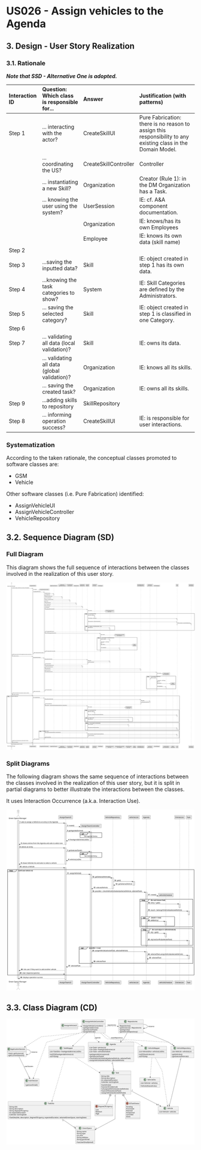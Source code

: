 # US026 -  Assign  vehicles to the Agenda

## 3. Design - User Story Realization

### 3.1. Rationale

_**Note that SSD - Alternative One is adopted.**_

| Interaction ID | Question: Which class is responsible for...   | Answer                | Justification (with patterns)                                                                                 |
|:-------------  |:----------------------------------------------|:----------------------|:--------------------------------------------------------------------------------------------------------------|
| Step 1  		 | 	... interacting with the actor?              | CreateSkillUI         | Pure Fabrication: there is no reason to assign this responsibility to any existing class in the Domain Model. |
| 			  		 | 	... coordinating the US?                     | CreateSkillController | Controller                                                                                                    |
| 			  		 | 	... instantiating a new Skill?               | Organization          | Creator (Rule 1): in the DM Organization has a Task.                                                          |
| 			  		 | ... knowing the user using the system?        | UserSession           | IE: cf. A&A component documentation.                                                                          |
| 			  		 | 							                                       | Organization          | IE: knows/has its own Employees                                                                               |
| 			  		 | 							                                       | Employee              | IE: knows its own data (skill name)                                                                           |
| Step 2  		 | 							                                       |                       |                                                                                                               |
| Step 3  		 | 	...saving the inputted data?                 | Skill                 | IE: object created in step 1 has its own data.                                                                |
| Step 4  		 | 	...knowing the task categories to show?      | System                | IE: Skill Categories are defined by the Administrators.                                                       |
| Step 5  		 | 	... saving the selected category?            | Skill                 | IE: object created in step 1 is classified in one Category.                                                   |
| Step 6  		 | 							                                       |                       |                                                                                                               |              
| Step 7  		 | 	... validating all data (local validation)?  | Skill                 | IE: owns its data.                                                                                            | 
| 			  		 | 	... validating all data (global validation)? | Organization          | IE: knows all its skills.                                                                                     | 
| 			  		 | 	... saving the created task?                 | Organization          | IE: owns all its skills.                                                                                      | 
| Step 9         | ...adding skills to repository               | SkillRepository         |                                 |
| Step 8  		 | 	... informing operation success?             | CreateSkillUI         | IE: is responsible for user interactions.                                                                     | 

### Systematization ##

According to the taken rationale, the conceptual classes promoted to software classes are:

* GSM
* Vehicle


Other software classes (i.e. Pure Fabrication) identified:

* AssignVehicleUI
* AssignVehicleController
* VehicleRepository


## 3.2. Sequence Diagram (SD)

### Full Diagram

This diagram shows the full sequence of interactions between the classes involved in the realization of this user story.

![Sequence Diagram - Full](svg/us026-sequence-diagram-full.svg)

### Split Diagrams

The following diagram shows the same sequence of interactions between the classes involved in the realization of this user story, but it is split in partial diagrams to better illustrate the interactions between the classes.

It uses Interaction Occurrence (a.k.a. Interaction Use).

![Sequence Diagram - split](svg/us026-sequence-diagram-split.svg)

## 3.3. Class Diagram (CD)

![Class Diagram](svg/us026-class-diagram.svg)